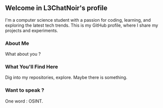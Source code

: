 ## Welcome in L3ChatNoir's profile

I'm a computer science student with a passion for coding, learning, and exploring the latest tech trends. This is my GitHub profile, where I share my projects and experiments.

### About Me

What about you ?

### What You'll Find Here

Dig into my repositories, explore. Maybe there is something.


### Want to speak ?

One word : OSINT.

